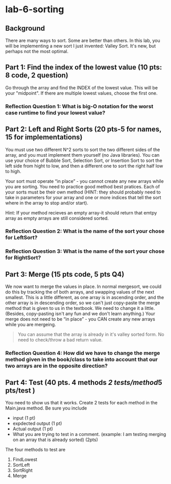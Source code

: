# lab-6-sorting

## Background
There are many ways to sort. Some are better than others. In this lab, you will be implementing a new sort I just invented: Valley Sort. It's new, but perhaps not the most optimal.

## Part 1: Find the index of the lowest value  (10 pts: 8 code, 2 question)
Go through the array and find the INDEX of the lowest value. This will be your "midpoint".  If there are multiple lowest values, choose the first one. 

### Reflection Question 1: What is big-O notation for the worst case runtime to find your lowest value?

## Part 2: Left and Right Sorts (20 pts-5 for names, 15 for implementations)
You must use two different N^2 sorts to sort the two different sides of the array, and you must
implement them yourself (no Java libraries). You can use your choice of Bubble Sort,
Selection Sort, or Insertion Sort to sort the left side from hight to low, and then a different one to sort
the right half low to high.

Your sort must operate “in place” - you cannot create any new arrays while you are sorting.
You need to practice good method best pratices. Each of your sorts must be their own
method (HINT: they should probably need to take in parameters for your array and one or more indices that tell
the sort where in the array to stop and/or start). 

Hint: If your method recieves an empty array-it should return that emtpy array as empty arrays are still considered sorted. 

### Reflection Question 2: What is the name of the sort your chose for LeftSort? 

### Reflection Question 3: What is the name of the sort your chose for RightSort?

## Part 3: Merge (15 pts code, 5 pts Q4)
We now want to merge the values in place. In normal mergesort, we could do this by tracking the of both arrays, and swapping values of the next smallest. This is a little different, as one array is in ascending order, and the other array is in descending order, so we can't just copy-paste the merge method that is given to us in the textbook. We need to change it a little. (Besides, copy-pasting isn't any fun and we don't learn anything.)
Your merge does not need to be “in place” - you CAN create any new arrays while you are mergeing.

> You can assume that the array is already in it's valley sorted form. No need to check/throw a bad return value. 

### Reflection Question 4: How did we have to change the merge method given in the book/class to take into account that our two arrays are in the opposite direction?

## Part 4: Test (40 pts. 4 methods *2 tests/method*5 pts/test )

You need to show us that it works. Create 2 tests for each method in the Main.java method. Be sure you include
* input (1 pt)
* expdected output (1 pt)
* Actual output (1 pt)
* What you are trying to test in a comment. (example: I am testing merging on an array that is already sorted) (2pts) 

The four methods to test are

1) FindLowest
2) SortLeft
3) SortRight
4) Merge
